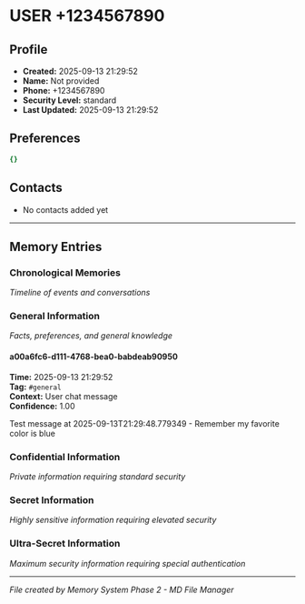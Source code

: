 # USER +1234567890

## Profile
- **Created:** 2025-09-13 21:29:52
- **Name:** Not provided
- **Phone:** +1234567890
- **Security Level:** standard
- **Last Updated:** 2025-09-13 21:29:52

## Preferences
```yaml
{}

```

## Contacts
- No contacts added yet

---

## Memory Entries

### Chronological Memories
*Timeline of events and conversations*

### General Information
*Facts, preferences, and general knowledge*

#### a00a6fc6-d111-4768-bea0-babdeab90950
**Time:** 2025-09-13 21:29:52  
**Tag:** `#general`  
**Context:** User chat message  
**Confidence:** 1.00  

Test message at 2025-09-13T21:29:48.779349 - Remember my favorite color is blue


### Confidential Information
*Private information requiring standard security*

### Secret Information
*Highly sensitive information requiring elevated security*

### Ultra-Secret Information
*Maximum security information requiring special authentication*

---

*File created by Memory System Phase 2 - MD File Manager*
